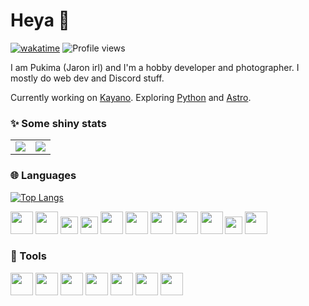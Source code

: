 # Heya 👋
[![wakatime](https://wakatime.com/badge/user/b2c79944-f8be-4ec3-ba15-c571148b471a.svg)](https://wakatime.com/@b2c79944-f8be-4ec3-ba15-c571148b471a) ![Profile views](https://komarev.com/ghpvc/?username=Pukimaa)

I am Pukima (Jaron irl) and I'm a hobby developer and photographer. I mostly do web dev and Discord stuff.

Currently working on [Kayano](https://github.com/kayano-bot/kayano). Exploring [Python](https://python.org) and [Astro](https://astro.build).

### ✨ Some shiny stats
<table>
<td align="center" style="padding=0;width=50%;"><img src="https://github-readme-stats.vercel.app/api?username=Pukimaa&show_icons=true&theme=dark&hide_border=true" /></td>
<td align="center" style="padding=0;width=50%;"><a href="https://github.com/Pukimaa"><img src="https://github-readme-streak-stats.herokuapp.com/?user=Pukimaa&theme=dark&hide_border=true" /></a></td>
</table>

### 🌐 Languages
[![Top Langs](https://github-readme-stats.vercel.app/api/top-langs/?username=Pukimaa&layout=compact&theme=dark&hide_border=true)](https://github.com/anuraghazra/github-readme-stats)

<img src="https://cdn.jsdelivr.net/gh/devicons/devicon/icons/html5/html5-original.svg" height="36px" /> <img src="https://cdn.jsdelivr.net/gh/devicons/devicon/icons/css3/css3-original.svg" height="36px" /> <img src="https://cdn.jsdelivr.net/gh/devicons/devicon/icons/tailwindcss/tailwindcss-plain.svg" height="28px" /> <img src="https://cdn.jsdelivr.net/gh/devicons/devicon/icons/sass/sass-original.svg" height="28px" /> <img src="https://cdn.jsdelivr.net/gh/devicons/devicon/icons/python/python-original.svg" height="36px" /> <img src="https://astro.build/assets/press/logomark-dark.svg" height="36px" /> <img src="https://cdn.jsdelivr.net/gh/devicons/devicon/icons/javascript/javascript-original.svg" height="36px" /> <img src="https://cdn.jsdelivr.net/gh/devicons/devicon/icons/typescript/typescript-original.svg" height="36px" /> <img src="https://cdn.jsdelivr.net/gh/devicons/devicon/icons/nodejs/nodejs-original.svg" height="36px" /> <img src="https://cdn.jsdelivr.net/gh/devicons/devicon/icons/discordjs/discordjs-original.svg" height="28px" /> <img src="https://cdn.jsdelivr.net/gh/devicons/devicon/icons/react/react-original.svg" height="36px" />

### 🔧 Tools
<img src="https://cdn.jsdelivr.net/gh/devicons/devicon/icons/vscode/vscode-original.svg" height="36px" /> <img src="https://cdn.jsdelivr.net/gh/devicons/devicon/icons/figma/figma-original.svg" height="36px" /> <img src="https://cdn.jsdelivr.net/gh/devicons/devicon/icons/postgresql/postgresql-original.svg" height="36px" /> <img src="https://cdn.jsdelivr.net/gh/devicons/devicon/icons/linux/linux-original.svg" height="36px" /> <img src="https://cdn.jsdelivr.net/gh/devicons/devicon/icons/chrome/chrome-original.svg" height="36px" /> <img src="https://cdn.jsdelivr.net/gh/devicons/devicon/icons/nginx/nginx-original.svg" height="36px" /> <img src="https://cdn.jsdelivr.net/gh/devicons/devicon/icons/yarn/yarn-original.svg" height="36px" />
